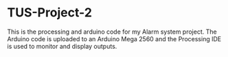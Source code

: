 # TUS-Project-2
This is the processing and arduino code for my Alarm system project. 
The Arduino code is uploaded to an Arduino Mega 2560 and the Processing IDE is used to monitor and display outputs.
